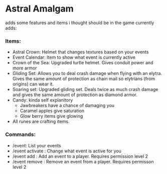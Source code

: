 # Astral Amalgam
adds some features and items i thought should be in the game
currently adds:
### Items:
- Astral Crown: Helmet that changes textures based on your events
- Event Calendar: Item to show what event is currently active
- Crown of the Sea: Upgraded turtle helmet. Gives conduit power and more armor
- Gliding Set: Allows you to deal crash damage when flying with an elytra. Gives the same amount of protection as chain mail so elytrians (from origins) can wear it.
- Soaring set: Upgraded gliding set. Deals twice as much crash damage and gives the same amount of protection as diamond armor.
- Candy: kinda self explanitory
    - Jawbreakers have a chance of damaging you
    - Caramel apples give saturation
    - Glow berry items give glowing
- All runes are crafting items.

### Commands:
- /event: List your events
- /event activate <index>: Change what event is active for you
- /event add <player> <id>: Add an event to a player. Requires permission level 2
- /event remove <player> <id>: Remove an event from a player. Requires permisson level 2
